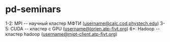# pd-seminars

1-2: MPI -- научный кластер МФТИ (username@calc.cod.phystech.edu)
3-5: CUDA -- кластер c GPU (username@lorien.atp-fivt.org)
6+: Hadoop -- кластер hadoop (username@mipt-client.atp-fivt.org)
